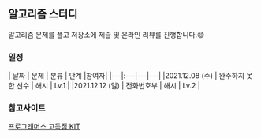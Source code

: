 ## 알고리즘 스터디 


알고리즘 문제를 풀고 저장소에 제출 및 온라인 리뷰를 진행합니다.😊



### 일정

| 날짜 | 문제 | 분류 | 단계 |참여자|
|---|:---|---|---|
|2021.12.08 (수) | 완주하지 못한 선수 | 해시 | Lv.1 |
|2021.12.12 (일) | 전화번호부 | 해시 | Lv.2 |




### 참고사이트 
[프로그래머스 고득점 KIT](https://programmers.co.kr/learn/challenges)







